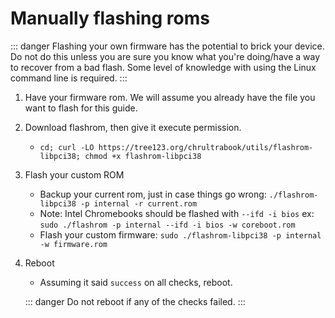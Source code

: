 # Manually flashing roms

::: danger
Flashing your own firmware has the potential to brick your device. Do not do this unless you are sure you know what you're doing/have a way to recover from a bad flash. Some level of knowledge with using the Linux command line is required.
:::

1. Have your firmware rom. We will assume you already have the file you want to flash for this guide.
2. Download flashrom, then give it execute permission.
    * `cd; curl -LO https://tree123.org/chrultrabook/utils/flashrom-libpci38; chmod +x flashrom-libpci38`
3. Flash your custom ROM
    * Backup your current rom, just in case things go wrong: `./flashrom-libpci38 -p internal -r current.rom`
    * Note: Intel Chromebooks should be flashed with `--ifd -i bios` ex: `sudo ./flashrom -p internal --ifd -i bios -w coreboot.rom`
    * Flash your custom firmware: `sudo ./flashrom-libpci38 -p internal -w firmware.rom`
4. Reboot
    * Assuming it said `success` on all checks, reboot.

    ::: danger
    Do not reboot if any of the checks failed. 
    :::
